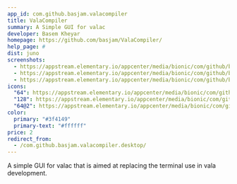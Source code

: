 ```yaml
---
app_id: com.github.basjam.valacompiler
title: ValaCompiler
summary: A Simple GUI for valac
developer: Basem Kheyar
homepage: https://github.com/basjam/ValaCompiler/
help_page: #
dist: juno
screenshots:
  - https://appstream.elementary.io/appcenter/media/bionic/com/github/basjam.valacompiler/D89B58D0EFE3F3F2F99C0A64B8ADA29E/screenshots/image-1_orig.png
  - https://appstream.elementary.io/appcenter/media/bionic/com/github/basjam.valacompiler/D89B58D0EFE3F3F2F99C0A64B8ADA29E/screenshots/image-2_orig.png
  - https://appstream.elementary.io/appcenter/media/bionic/com/github/basjam.valacompiler/D89B58D0EFE3F3F2F99C0A64B8ADA29E/screenshots/image-3_orig.png
icons:
  "64": https://appstream.elementary.io/appcenter/media/bionic/com/github/basjam.valacompiler/D89B58D0EFE3F3F2F99C0A64B8ADA29E/icons/64x64/com.github.basjam.valacompiler_com.github.basjam.valacompiler.png
  "128": https://appstream.elementary.io/appcenter/media/bionic/com/github/basjam.valacompiler/D89B58D0EFE3F3F2F99C0A64B8ADA29E/icons/128x128/com.github.basjam.valacompiler_com.github.basjam.valacompiler.png
  "64@2": https://appstream.elementary.io/appcenter/media/bionic/com/github/basjam.valacompiler/D89B58D0EFE3F3F2F99C0A64B8ADA29E/icons/64x64@2/com.github.basjam.valacompiler_com.github.basjam.valacompiler.png
color:
  primary: "#3f4149"
  primary-text: "#ffffff"
price: 2
redirect_from:
  - /com.github.basjam.valacompiler.desktop/
---
```


<p>A simple GUI for valac that is aimed at replacing the terminal use in vala development.</p>